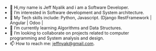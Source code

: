- 👋 Hi,my name is Jeff Nyalik and i am a Software Developer.
- 👀 I’m interested in Software development and System architecture.
- 👀 My Tech skills include: Python, Javascript.  (Django RestFramework | Angular | Odoo |
- 🌱 I’m currently learning Algorithms and Data Structures.
- 💞️ I’m looking to collaborate on projects related to computer programming and System analysis and design.
- 📫 How to reach me:
    jeffnyak@gmail.com.

<!---
jeffnyalik/jeffnyalik is a ✨ special ✨ repository because its `README.md` (this file) appears on your GitHub profile.
You can click the Preview link to take a look at your changes.
--->

